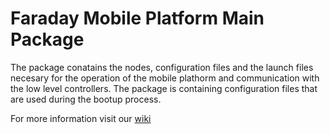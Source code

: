 # Faraday Mobile Platform Main Package

The package conatains the nodes, configuration files and the launch files necesary for the operation of the mobile plathorm and communication with the low level controllers. The package is containing configuration files that are used during the bootup process.

For more information visit our [wiki](https://github.com/RoboHubEindhoven/faraday_navigation/wiki)
